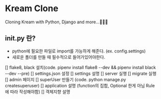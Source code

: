 # Kream Clone

Cloning Kream with Python, Django and more...💖🐍🦊

## **init**.py 란?

- python에 필요한 파일로 import를 가능하게 해준다. (ex. config.settings)
- 새로운 폴더를 만들 때 필수적으로 들어가있어야한다.

[] flake8, black 설치(code. pipenv install flake8 --dev && pipenv install black --dev --pre)
[] settings.json 설정
[] settings 설명
[] server 실행
[] migrate 실행
[] admin 페이지
[] superUser 만들기 (code. python manage.py createsuperuser)
[] application 설명 (function의 집합, Optional 한게 아님 Rule에 따라 작성해야함)
[] 객체지향 설명
